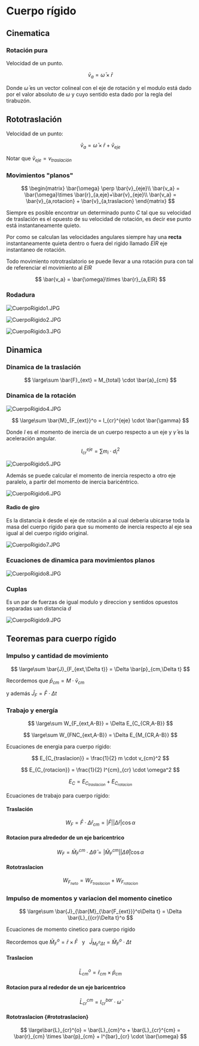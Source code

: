 
# Cuerpo rígido

## Cinematica

### Rotación pura

Velocidad de un punto.

$$
\bar{v}_a =\bar{\omega}\times \bar{r}
$$

Donde $\bar{\omega}$ es un vector colineal con el eje de rotación y el
modulo está dado por el valor absoluto de $\omega$ y cuyo sentido esta
dado por la regla del tirabuzón.

## Rototraslación

Velocidad de un punto:

$$
\bar{v}_a =\bar{\omega}\times \bar{r}+\bar{v}_{eje}
$$

Notar que $\bar{v}_{eje} = v_{traslación}$

### Movimientos \"planos\"

$$
\begin{matrix}
\bar{\omega} \perp \bar{v}_{eje}\\
\bar{v_a} = \bar{\omega}\times \bar{r}_{a,eje}+\bar{v}_{eje}\\
\bar{v_a} = \bar{v}_{a,rotacion} + \bar{v}_{a,traslacion}
\end{matrix}
$$

Siempre es posible encontrar un determinado punto $C$ tal que su
velocidad de traslación es el opuesto de su velocidad de rotación, es
decir ese punto está instantaneamente quieto.

Por como se calculan las velocidades angulares siempre hay una **recta**
instantaneamente quieta dentro o fuera del rigido llamado $EIR$ eje
instantaneo de rotación.

Todo movimiento rotrotraslatorio se puede llevar a una rotación pura con
tal de referenciar el movimiento al $EIR$

$$
\bar{v_a} = \bar{\omega}\times \bar{r}_{a,EIR}
$$

### Rodadura

![CuerpoRigido1.JPG](e0e76c91-CuerpoRigido1.JPG)

![CuerpoRigido2.JPG](28591388-CuerpoRigido2.JPG)

![CuerpoRigido3.JPG](abe2ec61-CuerpoRigido3.JPG)

## Dinamica

### Dinamica de la traslación

$$
\large\sum \bar{F}_{ext} = M_{total} \cdot \bar{a}_{cm}
$$

### Dinamica de la rotación

![CuerpoRigido4.JPG](994011a4-CuerpoRigido4.JPG)

$$
\large\sum \bar{M}_{F_{ext}}^o = I_{cr}^{eje} \cdot \bar{\gamma}
$$

Donde $I$ es el momento de inercia de un cuerpo respecto a un eje y
$\bar{\gamma}$ es la aceleración angular.

$$
I_{cr}^{eje} = \sum m_i \cdot d_i^2
$$

![CuerpoRigido5.JPG](718e9810-CuerpoRigido5.JPG)

Además se puede calcular el momento de inercia respecto a otro eje
paralelo, a partir del momento de inercia baricéntrico.

![CuerpoRigido6.JPG](30f95da6-CuerpoRigido6.JPG)

#### Radio de giro

Es la distancia $k$ desde el eje de rotación a al cual debería ubicarse
toda la masa del cuerpo rígido para que su momento de inercia respecto
al eje sea igual al del cuerpo rígido original.

![CuerpoRigido7.JPG](f5e923ce-CuerpoRigido7.JPG)

### Ecuaciones de dinamica para movimientos planos

![CuerpoRigido8.JPG](29fd3396-CuerpoRigido8.JPG)

### Cuplas

Es un par de fuerzas de igual modulo y direccion y sentidos opuestos
separadas uan distancia $d$

![CuerpoRigido9.JPG](3436780d-CuerpoRigido9.JPG)

## Teoremas para cuerpo rígido

### Impulso y cantidad de movimiento

$$
\large\sum \bar{J}_{F_{ext,\Delta t}} = \Delta \bar{p}_{cm,\Delta t}
$$

Recordemos que $\bar{p}_{cm} = M\cdot \bar{v}_{cm}$

y además $\bar{J}_F = \bar {F} \cdot \Delta t$

### Trabajo y energía

$$
\large\sum W_{F_{ext,A-B}} = \Delta E_{C_{CR,A-B}}
$$

$$
\large\sum W_{FNC_{ext,A-B}} = \Delta E_{M_{CR,A-B}}
$$

Ecuaciones de energia para cuerpo rígido:

$$
E_{C_{traslacion}} = \frac{1}{2} m \cdot v_{cm}^2
$$

$$
E_{C_{rotacion}} = \frac{1}{2} I^{cm}_{cr} \cdot \omega^2
$$

$$
E_C = E_{C_{traslacion}} + E_{C_{rotacion}}
$$

Ecuaciones de trabajo para cuerpo rígido:

#### Traslación

$$
W_F = \bar{F} \cdot \Delta \bar{r}_{cm}= |\bar{F}||\Delta\bar{r}|\cos \alpha
$$

#### Rotacion pura alrededor de un eje baricentrico

$$
W_F = \bar{M}_{F}^{cm} \cdot \Delta \bar{\theta}= |\bar{M}_{F}^{cm}||\Delta \bar{\theta}|\cos \alpha
$$

#### Rototraslacion

$$
W_{F_{neto}} = W_{F_{traslacion}} + W_{F_{rotacion}}
$$

### Impulso de momentos y variacion del momento cinetico

$$
\large\sum \bar{J}_{\bar{M}_{\bar{F_{ext}}}^o\Delta t} = \Delta \bar{L}_{{cr}\Delta t}^o
$$

Ecuaciones de momento cinetico para cuerpo rigido

Recordemos que $\bar{M}_F^o = \bar{r} \times \bar{F}\hspace{5pt}$ y
$\hspace{5pt}\bar{J}_{M_F^o \Delta t} = \bar{M}_F^o \cdot \Delta t$

#### Traslacion

$$
\bar{L}_{cm}^o = \bar{r}_{cm} \times \bar{p}_{cm}
$$

#### Rotacion pura al rededor de un eje baricentrico

$$
\bar{L}_{cr}^{cm} = I^{bar}_{cr} \cdot \bar{\omega}
$$

#### Rototraslacion {#rototraslacion}

$$
\large\bar{L}_{cr}^{o} = \bar{L}_{cm}^o + \bar{L}_{cr}^{cm} = \bar{r}_{cm} \times \bar{p}_{cm} + I^{bar}_{cr} \cdot \bar{\omega}
$$
